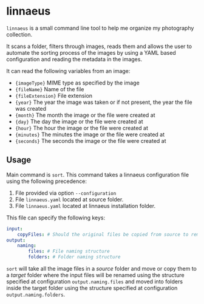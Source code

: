 # linnaeus

`linnaeus` is a small command line tool to help me organize my photography collection.

It scans a folder, filters through images, reads them and allows the user to automate the sorting process of the images by using a YAML based configuration and reading the metadata in the images.

It can read the following variables from an image:
- `{imageType}` MIME type as specified by the image
- `{fileName}` Name of the file
- `{fileExtension}` File extension
- `{year}` The year the image was taken or if not present, the year the file was created
- `{month}` The month the image or the file were created at
- `{day}` The day the image or the file were created at
- `{hour}` The hour the image or the file were created at
- `{minutes}` The minutes the image or the file were created at
- `{seconds}` The seconds the image or the file were created at

## Usage
Main command is `sort`. This command takes a linnaeus configuration file using the following precedence:

1. File provided via option `--configuration`
2. File `linnaeus.yaml` located at source folder.
3. File `linnaeus.yaml` located at linnaeus installation folder.

This file can specify the following keys:
```yaml
input:
    copyFiles: # Should the original files be copied from source to remote folder? If set to false, the files at source will be moved out of source.
output:
    naming:
        files: # File naming structure
        folders: # Folder naming structure
```

`sort` will take all the image files in a *source* folder and move or copy them to a *target* folder where the input files will be renamed using the structure specified at configuration `output.naming.files` and moved into folders inside the target folder using the structure specified at configuration `output.naming.folders`.
